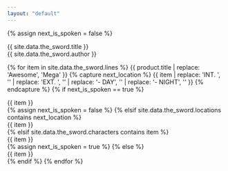 ```yaml
---
layout: "default"
---
```


{% assign next_is_spoken = false %}

<div class="title">
  {{  site.data.the_sword.title }}
</div>

<div class="author">
  {{  site.data.the_sword.author }}
</div>

{% for item in site.data.the_sword.lines %}
{{ product.title | replace: 'Awesome', 'Mega' }}
{% capture next_location %}
{{ item | replace: 'INT. ', '' | replace: 'EXT. ', '' | replace: '- DAY', '' | replace: '- NIGHT', '' }}
{% endcapture %}
{% if next_is_spoken == true %}
<div class="spoken">
  {{ item }}
</div>
{% assign next_is_spoken = false %}
{% elsif site.data.the_sword.locations contains next_location %}
<div class="located location-name" title="{{ site.data.the_sword.locations[next_location] }}">
  {{ item }}
</div>
{% elsif site.data.the_sword.characters contains item %}
<div class="speaker character-name" title="{{ site.data.the_sword.characters[item] }}">
  {{ item }}
</div>
{% assign next_is_spoken = true %}
{% else %}
<div class="narrated">
  {{ item }}
</div>
{% endif %}
{% endfor %}
